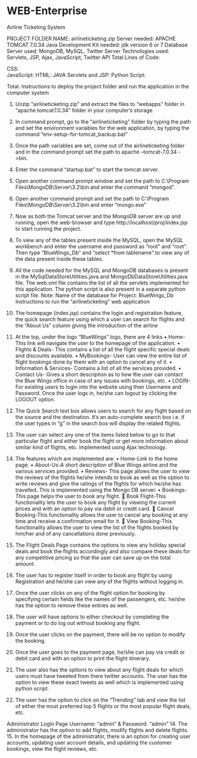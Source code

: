 # WEB-Enterprise
Airline Ticketing System

PROJECT FOLDER NAME: airlineticketing.zip
Server needed: APACHE TOMCAT 7.0.34
Java Development Kit needed: jdk version 6 or 7
Database Server used: MongoDB, MySQL, Twitter Server
Technologies used: Servlets, JSP, Ajax, JavaScript, Twitter API 
Total Lines of Code:

CSS:  
JavaScript: 
HTML: 
JAVA Servlets and JSP: 
Python Script:

Total: 
Instructions to deploy the project folder and run the application in the computer system
1. Unzip “airlineticketing.zip” and extract the files to “webapps” folder in “apache tomcat7.0.34” folder in your computer’s storage.
2. In command prompt, go to the “airlineticketing” folder by typing the path and set the environment variables for the web application, by typing the command “env-setup-for-tomcat_backup.bat”
3. Once the path variables are set, come out of the airlineticketing folder and in the command prompt set the path to apache –tomcat-7.0.34 ->bin.
4. Enter the command “startup.bat” to start the tomcat server.
5. Open another command prompt window and set the path to C:\Program Files\MongoDB\Server\3.2\bin and enter the command “mongod”. 
6. Open another command prompt and set the path to C:\Program Files\MongoDB\Server\3.2\bin and enter “mongo.exe”
7. Now as both the Tomcat server and the MongoDB server are up and running, open the web-browser and type http://localhost/proj/index.jsp to start running the project.
8. To view any of the tables present inside the MySQL, open the MySQL workbench and enter the username and password as “root” and “root”. Then type “BlueWings_Db” and “select *from tablename” to view any of the data present inside these tables.  
9. All the code needed for the MySQL and MongoDB databases is present in the MySqlDataStoreUtilities.java and MongoDbDataStoreUtilities.java file. The web.xml file contains the list of all the servlets implemented for this application. The python script is also present in a separate python script file.
Note:
Name of the database for Project: BlueWings_Db
Instructions to run the “airlineticketing” web application
1.	The homepage (index.jsp) contains the login and registration feature, the quick search feature using which a user can search for flights and the “About Us” column giving the introduction of the airline
2.	At the top, under the logo “BlueWings” logo, there are 4 links
•	Home- This link will navigate the user to the homepage of the application. 
•	Flights & Deals- This contains a list of all the flight specific special deals and discounts available.
•	MyBookings- User can view the entire list of flight bookings done by them with an option to cancel any of it. 
•	Information & Services- Contains a list of all the services provided.
•	Contact Us- Gives a short description as to how the user can contact the Blue Wings office in case of any issues with bookings, etc.
•	LOGIN-For existing users to login into the website using their Username and Password.  Once the user logs in, he/she can logout by clicking the LOGOUT option.
3.	The Quick Search text box allows users to search for any flight based on the source and the destination. It’s an auto-complete search box i.e. if the user types in “g” in the search box will display the related flights.  
4.	The user can select any one of the items listed below to go to that particular flight and either book the flight or get more information about similar kind of flights, etc. implemented using Ajax technology.

5.	The features which are implemented are:
•	Home-Link to the home page.
•	About-Us-A short description of Blue Wings airline and the various services provided.
•	Reviews- This page allows the user to view the reviews of the flights he/she intends to book as well as the option to write reviews and give the ratings of the flights for which he/she has travelled. This is implemented using the Mongo DB server.
•	Bookings-This page helps the user to book any flight.
	Book Flight-This functionality lets the user to book any flight by viewing the current prices and with an option to pay via debit or credit card.
	Cancel Booking-This functionality allows the user to cancel any booking at any time and receive a confirmation email for it.
	View Booking-This functionality allows the user to view the list of the flights booked by him/her and of any cancellations done previously.

6.	The Flight Deals Page contains the options to view any holiday special deals and book the flights accordingly and also compare these deals for any competitive pricing so that the user can save up on the total amount.
7.	The user has to register itself in order to book any flight by using Registration and he/she can view any of the flights without logging in.
8.	Once the user clicks on any of the flight option for booking by specifying certain fields like the names of the passengers, etc. he/she has the option to remove these entries as well. 
9.	The user will have options to either checkout by completing the payment or to do log out without booking any flight.  
10.	Once the user clicks on the payment, there will be no option to modify the booking.
11.	Once the user goes to the payment page, he/she can pay via credit or debit card and with an option to print the flight itinerary. 
12.	The user also has the options to view about any flight deals for which users must have tweeted from there twitter accounts. The user has the option to view these exact tweets as well which is implemented using python script.
13.	The user has the option to click on the “Trending” tab and view the list of either the most preferred top 5 flights or the most popular flight deals, etc. 

Administrator Login Page
Username: “admin” & Password: “admin”
14.	The administrator has the option to add flights, modify flights and delete flights. 
15.	In the homepage of the administrator, there is an option for creating user accounts, updating user account details, and updating the customer bookings, view the flight reviews, etc.
